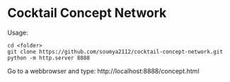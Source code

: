 # Cocktail Concept Network

Usage:
```
cd <folder>
git clone https://github.com/soumya2112/cocktail-concept-network.git
python -m http.server 8888
```

Go to a webbrowser and type: http://localhost:8888/concept.html
